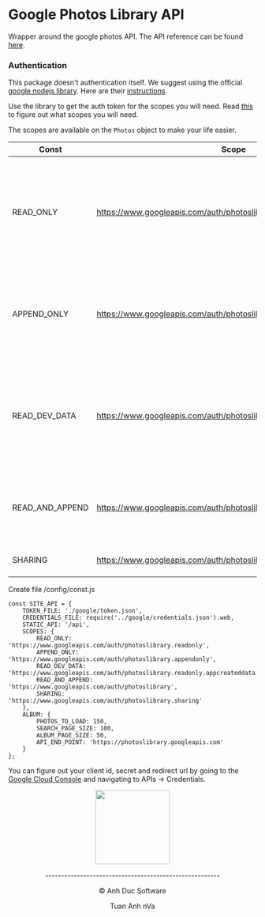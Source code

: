 # Google Photos Library API

Wrapper around the google photos API. The API reference can be found [here](https://developers.google.com/photos/library/reference/).

### Authentication

This package doesn't authentication itself. We suggest using the official
[google nodejs library](https://www.npmjs.com/package/googleapis). Here are their [instructions](https://www.npmjs.com/package/googleapis#oauth2-client).

Use the library to get the auth token for the scopes you will need. Read [this](https://developers.google.com/photos/library/guides/authentication-authorization) to figure out what
scopes you will need.

The scopes are available on the `Photos` object to make your life easier.

| Const                                                                                                | Scope                                                                 | Use                                                                                                    |
| --------------------------------------------------------------------------------------------------------------- | --------------------------------------------------------------------- | ------------------------------------------------------------------------------------------------------ |
| READ_ONLY                                                                                       | https://www.googleapis.com/auth/photoslibrary.readonly                | Only reading information. Sharing information is returned only if the token has sharing scope as well. |
| APPEND_ONLY                                                                                     | https://www.googleapis.com/auth/photoslibrary.appendonly              | Only add photos, create albums in the user's collection. No sort of read access.                       |
| READ_DEV_DATA                                                                                  | https://www.googleapis.com/auth/photoslibrary.readonly.appcreateddata | Read access to media items and albums created by the developer. Use this with write only.              |
| READ_AND_APPEND                                                                                | https://www.googleapis.com/auth/photoslibrary                         | Access to read and write only. No sharing information can be accessed.                                 |
| SHARING | https://www.googleapis.com/auth/photoslibrary.sharing | Access to sharing information. |


Create file /config/const.js
```
const SITE_API = {
    TOKEN_FILE: './google/token.json',
    CREDENTIALS_FILE: require('../google/credentials.json').web,
    STATIC_API: '/api',
    SCOPES: {
        READ_ONLY: 'https://www.googleapis.com/auth/photoslibrary.readonly',
        APPEND_ONLY: 'https://www.googleapis.com/auth/photoslibrary.appendonly',
        READ_DEV_DATA: 'https://www.googleapis.com/auth/photoslibrary.readonly.appcreateddata',
        READ_AND_APPEND: 'https://www.googleapis.com/auth/photoslibrary',
        SHARING: 'https://www.googleapis.com/auth/photoslibrary.sharing'
    },
    ALBUM: {
        PHOTOS_TO_LOAD: 150,
        SEARCH_PAGE_SIZE: 100,
        ALBUM_PAGE_SIZE: 50,
        API_END_POINT: 'https://photoslibrary.googleapis.com'
    }
};
```
You can figure out your client id, secret and redirect url by going to the
[Google Cloud Console](https://console.developers.google.com/apis/credentials) and navigating to
APIs -> Credentials.

<p align="center"><img width="150" src="https://encrypted-tbn0.gstatic.com/images?q=tbn:ANd9GcTeW5uRrB3sLE6JAG-5nSGr_sGVEVvSa4DmtN6M-IetlTG4edJH&s"></p>


<p align="center"> ------------------------------------------------------- </p>
<p align="center"> © Anh Duc Software </p>
<p align="center"> Tuan Anh nVa </p>
